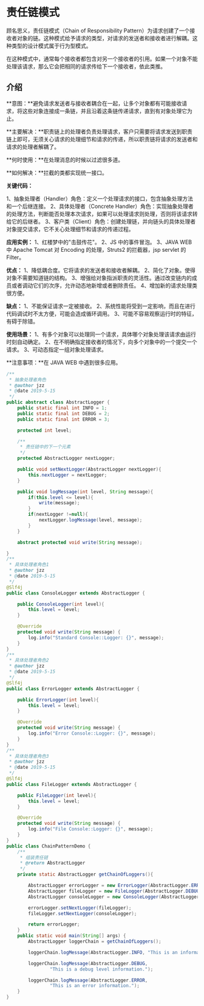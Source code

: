 # 责任链模式

顾名思义，责任链模式（Chain of Responsibility Pattern）为请求创建了一个接收者对象的链。这种模式给予请求的类型，对请求的发送者和接收者进行解耦。这种类型的设计模式属于行为型模式。

在这种模式中，通常每个接收者都包含对另一个接收者的引用。如果一个对象不能处理该请求，那么它会把相同的请求传给下一个接收者，依此类推。

## 介绍

**意图：**避免请求发送者与接收者耦合在一起，让多个对象都有可能接收请求，将这些对象连接成一条链，并且沿着这条链传递请求，直到有对象处理它为止。

**主要解决：**职责链上的处理者负责处理请求，客户只需要将请求发送到职责链上即可，无须关心请求的处理细节和请求的传递，所以职责链将请求的发送者和请求的处理者解耦了。

**何时使用：**在处理消息的时候以过滤很多道。

**如何解决：**拦截的类都实现统一接口。

**关键代码：**

1、抽象处理者（Handler）角色：定义一个处理请求的接口，包含抽象处理方法和一个后继连接。
2、具体处理者（Concrete Handler）角色：实现抽象处理者的处理方法，判断能否处理本次请求，如果可以处理请求则处理，否则将该请求转给它的后继者。
3、客户类（Client）角色：创建处理链，并向链头的具体处理者对象提交请求，它不关心处理细节和请求的传递过程。

**应用实例：** 1、红楼梦中的"击鼓传花"。 2、JS 中的事件冒泡。 3、JAVA WEB 中 Apache Tomcat 对 Encoding 的处理，Struts2 的拦截器，jsp servlet 的 Filter。

**优点：** 1、降低耦合度。它将请求的发送者和接收者解耦。 2、简化了对象。使得对象不需要知道链的结构。 3、增强给对象指派职责的灵活性。通过改变链内的成员或者调动它们的次序，允许动态地新增或者删除责任。 4、增加新的请求处理类很方便。

**缺点：** 1、不能保证请求一定被接收。 2、系统性能将受到一定影响，而且在进行代码调试时不太方便，可能会造成循环调用。 3、可能不容易观察运行时的特征，有碍于除错。

**使用场景：** 1、有多个对象可以处理同一个请求，具体哪个对象处理该请求由运行时刻自动确定。 2、在不明确指定接收者的情况下，向多个对象中的一个提交一个请求。 3、可动态指定一组对象处理请求。

**注意事项：**在 JAVA WEB 中遇到很多应用。



```java
/**
 * 抽象处理者角色
 * @author jzz
 * @date 2019-5-15
 */
public abstract class AbstractLogger {
    public static final int INFO = 1;
    public static final int DEBUG = 2;
    public static final int ERROR = 3;

    protected int level;

    /**
     * 责任链中的下一个元素
     */
    protected AbstractLogger nextLogger;

    public void setNextLogger(AbstractLogger nextLogger){
        this.nextLogger = nextLogger;
    }

    public void logMessage(int level, String message){
        if(this.level <= level){
            write(message);
        }
        if(nextLogger !=null){
            nextLogger.logMessage(level, message);
        }
    }

    abstract protected void write(String message);

}
/**
 * 具体处理者角色1
 * @author jzz
 * @date 2019-5-15
 */
@Slf4j
public class ConsoleLogger extends AbstractLogger {

    public ConsoleLogger(int level){
        this.level = level;
    }

    @Override
    protected void write(String message) {
        log.info("Standard Console::Logger: {}", message);
    }
}
/**
 * 具体处理者角色2
 * @author jzz
 * @date 2019-5-15
 */
@Slf4j
public class ErrorLogger extends AbstractLogger {

    public ErrorLogger(int level){
        this.level = level;
    }

    @Override
    protected void write(String message) {
        log.info("Error Console::Logger: {}", message);
    }
}
/**
 * 具体处理者角色3
 * @author jzz
 * @date 2019-5-15
 */
@Slf4j
public class FileLogger extends AbstractLogger {

    public FileLogger(int level){
        this.level = level;
    }

    @Override
    protected void write(String message) {
        log.info("File Console::Logger: {}", message);
    }
}
public class ChainPatternDemo {
    /**
     * 组装责任链
     * @return AbstractLogger
     */
    private static AbstractLogger getChainOfLoggers(){

        AbstractLogger errorLogger = new ErrorLogger(AbstractLogger.ERROR);
        AbstractLogger fileLogger = new FileLogger(AbstractLogger.DEBUG);
        AbstractLogger consoleLogger = new ConsoleLogger(AbstractLogger.INFO);

        errorLogger.setNextLogger(fileLogger);
        fileLogger.setNextLogger(consoleLogger);

        return errorLogger;
    }
    public static void main(String[] args) {
        AbstractLogger loggerChain = getChainOfLoggers();

        loggerChain.logMessage(AbstractLogger.INFO, "This is an information.");

        loggerChain.logMessage(AbstractLogger.DEBUG,
                "This is a debug level information.");

        loggerChain.logMessage(AbstractLogger.ERROR,
                "This is an error information.");
    }
}
```

